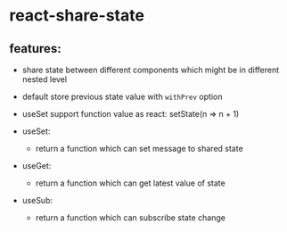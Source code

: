 # react-share-state

## features:

- share state between different components which might be in different nested level
- default store previous state value with `withPrev` option
- useSet support function value as react: setState(n => n + 1)

- useSet: 
  - return a function which can set message to shared state
- useGet:
  - return a function which can get latest value of state
- useSub:
  - return a function which can subscribe state change 